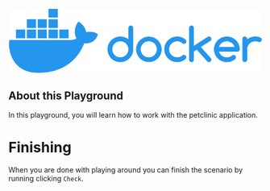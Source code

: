 ![Gradle Logo](../../assets/logos/docker.png)

## About this Playground

In this playground, you will learn how to work with the petclinic application.

# Finishing

When you are done with playing around you can finish the scenario by running clicking `Check`.